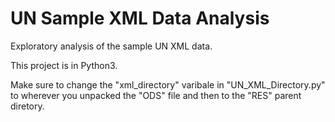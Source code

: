 # UN Sample XML Data Analysis
Exploratory analysis of the sample UN XML data.

This project is in Python3.

Make sure to change the "xml_directory" varibale in "UN_XML_Directory.py" to wherever you unpacked the "ODS" file and then to the "RES" parent diretory.